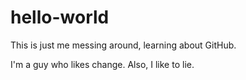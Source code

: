 # hello-world
This is just me messing around, learning about GitHub.

I'm a guy who likes change. Also, I like to lie.
